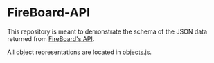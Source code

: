 # FireBoard-API
This repository is meant to demonstrate the schema of the JSON data returned from [FireBoard's API](https://docs.fireboard.io/app/api.html).

All object representations are located in [objects.js](https://github.com/timjalexand/FireBoard-API/blob/main/objects.js).
